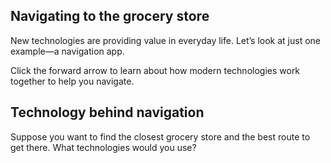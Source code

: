 ## Navigating to the grocery store

New technologies are providing value in everyday life. Let’s look at just one example—a navigation app.

Click the forward arrow to learn about how modern technologies work together to help you navigate.

## Technology behind navigation
Suppose you want to find the closest grocery store and the best route to get there. What technologies would you use?
